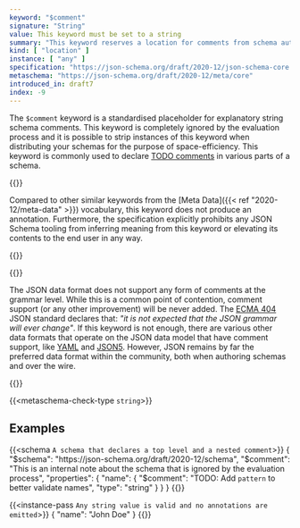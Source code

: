 ```yaml
---
keyword: "$comment"
signature: "String"
value: This keyword must be set to a string
summary: "This keyword reserves a location for comments from schema authors to readers or maintainers of the schema."
kind: [ "location" ]
instance: [ "any" ]
specification: "https://json-schema.org/draft/2020-12/json-schema-core.html#section-8.3"
metaschema: "https://json-schema.org/draft/2020-12/meta/core"
introduced_in: draft7
index: -9
---
```


The `$comment` keyword is a standardised placeholder for explanatory string
schema comments. This keyword is completely ignored by the evaluation process
and it is possible to strip instances of this keyword when distributing your
schemas for the purpose of space-efficiency. This keyword is commonly used to
declare [TODO
comments](https://en.wikipedia.org/wiki/Comment_%28computer_programming%29#Tags)
in various parts of a schema.

{{<common-pitfall>}}

Compared to other similar keywords from the [Meta Data]({{< ref
"2020-12/meta-data" >}}) vocabulary, this keyword does not produce an
annotation. Furthermore, the specification explicitly prohibits any JSON Schema
tooling from inferring meaning from this keyword or elevating its contents to
the end user in any way.

{{</common-pitfall>}}

{{<learning-more>}}

The JSON data format does not support any form of comments at the grammar
level. While this is a common point of contention, comment support (or any
other improvement) will be never added. The [ECMA
404](https://ecma-international.org/publications-and-standards/standards/ecma-404/)
JSON standard declares that: *"it is not expected that the JSON grammar will
ever change"*. If this keyword is not enough, there are various other data
formats that operate on the JSON data model that have comment support, like
[YAML](https://yaml.org) and [JSON5](https://json5.org).  However, JSON remains
by far the preferred data format within the community, both when authoring
schemas and over the wire.

{{</learning-more>}}

{{<metaschema-check-type `string`>}}

## Examples

{{<schema `A schema that declares a top level and a nested comment`>}}
{
  "$schema": "https://json-schema.org/draft/2020-12/schema",
  "$comment": "This is an internal note about the schema that is ignored by the evaluation process",
  "properties": {
    "name": {
      "$comment": "TODO: Add `pattern` to better validate names",
      "type": "string"
    }
  }
}
{{</schema>}}

{{<instance-pass `Any string value is valid and no annotations are emitted`>}}
{ "name": "John Doe" }
{{</instance-pass>}}
